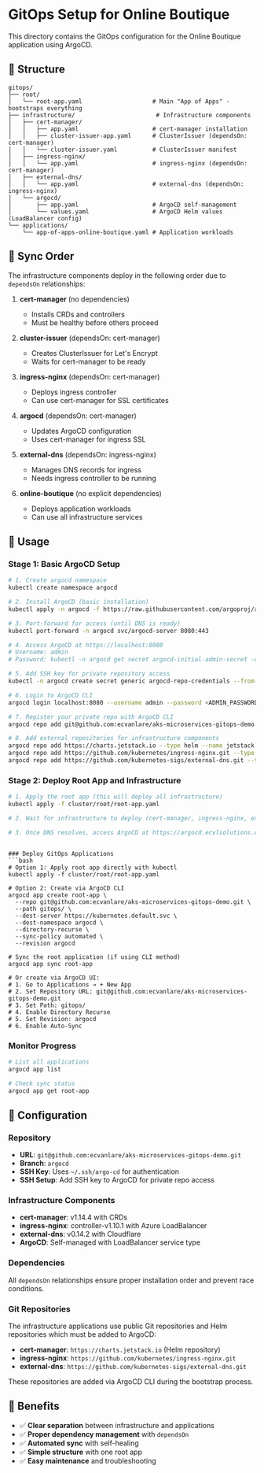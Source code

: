 # GitOps Setup for Online Boutique

This directory contains the GitOps configuration for the Online Boutique application using ArgoCD.

## 📁 Structure

```
gitops/
├── root/
│   └── root-app.yaml                    # Main "App of Apps" - bootstraps everything
├── infrastructure/                       # Infrastructure components
│   ├── cert-manager/
│   │   ├── app.yaml                     # cert-manager installation
│   │   ├── cluster-issuer-app.yaml      # ClusterIssuer (dependsOn: cert-manager)
│   │   └── cluster-issuer.yaml          # ClusterIssuer manifest
│   ├── ingress-nginx/
│   │   └── app.yaml                     # ingress-nginx (dependsOn: cert-manager)
│   ├── external-dns/
│   │   └── app.yaml                     # external-dns (dependsOn: ingress-nginx)
│   └── argocd/
│       ├── app.yaml                     # ArgoCD self-management
│       └── values.yaml                  # ArgoCD Helm values (LoadBalancer config)
└── applications/
    └── app-of-apps-online-boutique.yaml # Application workloads
```

## 🔄 Sync Order

The infrastructure components deploy in the following order due to `dependsOn` relationships:

1. **cert-manager** (no dependencies)
   - Installs CRDs and controllers
   - Must be healthy before others proceed

2. **cluster-issuer** (dependsOn: cert-manager)
   - Creates ClusterIssuer for Let's Encrypt
   - Waits for cert-manager to be ready

3. **ingress-nginx** (dependsOn: cert-manager)
   - Deploys ingress controller
   - Can use cert-manager for SSL certificates

4. **argocd** (dependsOn: cert-manager)
   - Updates ArgoCD configuration
   - Uses cert-manager for ingress SSL

5. **external-dns** (dependsOn: ingress-nginx)
   - Manages DNS records for ingress
   - Needs ingress controller to be running

6. **online-boutique** (no explicit dependencies)
   - Deploys application workloads
   - Can use all infrastructure services

## 🚀 Usage

### Stage 1: Basic ArgoCD Setup
```bash
# 1. Create argocd namespace
kubectl create namespace argocd

# 2. Install ArgoCD (basic installation)
kubectl apply -n argocd -f https://raw.githubusercontent.com/argoproj/argo-cd/stable/manifests/install.yaml

# 3. Port-forward for access (until DNS is ready)
kubectl port-forward -n argocd svc/argocd-server 8080:443

# 4. Access ArgoCD at https://localhost:8080
# Username: admin
# Password: kubectl -n argocd get secret argocd-initial-admin-secret -o jsonpath="{.data.password}" | base64 -d

# 5. Add SSH key for private repository access
kubectl -n argocd create secret generic argocd-repo-credentials --from-file=sshPrivateKey=/Users/edem/.ssh/argo-cd

# 6. Login to ArgoCD CLI
argocd login localhost:8080 --username admin --password <ADMIN_PASSWORD> --insecure

# 7. Register your private repo with ArgoCD CLI
argocd repo add git@github.com:ecvanlare/aks-microservices-gitops-demo.git --ssh-private-key-path ~/.ssh/argo-cd

# 8. Add external repositories for infrastructure components
argocd repo add https://charts.jetstack.io --type helm --name jetstack
argocd repo add https://github.com/kubernetes/ingress-nginx.git --type git
argocd repo add https://github.com/kubernetes-sigs/external-dns.git --type git
```

### Stage 2: Deploy Root App and Infrastructure
```bash
# 1. Apply the root app (this will deploy all infrastructure)
kubectl apply -f cluster/root/root-app.yaml

# 2. Wait for infrastructure to deploy (cert-manager, ingress-nginx, external-dns)

# 3. Once DNS resolves, access ArgoCD at https://argocd.ecvlsolutions.com
```


```

### Deploy GitOps Applications
```bash
# Option 1: Apply root app directly with kubectl
kubectl apply -f cluster/root/root-app.yaml

# Option 2: Create via ArgoCD CLI
argocd app create root-app \
  --repo git@github.com:ecvanlare/aks-microservices-gitops-demo.git \
  --path gitops/ \
  --dest-server https://kubernetes.default.svc \
  --dest-namespace argocd \
  --directory-recurse \
  --sync-policy automated \
  --revision argocd

# Sync the root application (if using CLI method)
argocd app sync root-app

# Or create via ArgoCD UI:
# 1. Go to Applications → + New App
# 2. Set Repository URL: git@github.com:ecvanlare/aks-microservices-gitops-demo.git
# 3. Set Path: gitops/
# 4. Enable Directory Recurse
# 5. Set Revision: argocd
# 6. Enable Auto-Sync
```

### Monitor Progress
```bash
# List all applications
argocd app list

# Check sync status
argocd app get root-app
```

## 🔧 Configuration

### Repository
- **URL**: `git@github.com:ecvanlare/aks-microservices-gitops-demo.git`
- **Branch**: `argocd`
- **SSH Key**: Uses `~/.ssh/argo-cd` for authentication
- **SSH Setup**: Add SSH key to ArgoCD for private repo access

### Infrastructure Components
- **cert-manager**: v1.14.4 with CRDs
- **ingress-nginx**: controller-v1.10.1 with Azure LoadBalancer
- **external-dns**: v0.14.2 with Cloudflare
- **ArgoCD**: Self-managed with LoadBalancer service type

### Dependencies
All `dependsOn` relationships ensure proper installation order and prevent race conditions.

### Git Repositories
The infrastructure applications use public Git repositories and Helm repositories which must be added to ArgoCD:
- **cert-manager**: `https://charts.jetstack.io` (Helm repository)
- **ingress-nginx**: `https://github.com/kubernetes/ingress-nginx.git`
- **external-dns**: `https://github.com/kubernetes-sigs/external-dns.git`

These repositories are added via ArgoCD CLI during the bootstrap process.

## 🎯 Benefits

- ✅ **Clear separation** between infrastructure and applications
- ✅ **Proper dependency management** with `dependsOn`
- ✅ **Automated sync** with self-healing
- ✅ **Simple structure** with one root app
- ✅ **Easy maintenance** and troubleshooting 